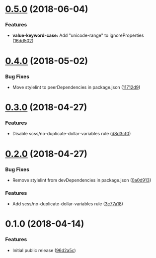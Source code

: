 <a name="0.5.0"></a>
# [0.5.0](https://github.com/ruedap/stylelint-config-abccss/compare/v0.4.0...v0.5.0) (2018-06-04)


### Features

* **value-keyword-case:** Add "unicode-range" to ignoreProperties ([16dd502](https://github.com/ruedap/stylelint-config-abccss/commit/16dd502))



<a name="0.4.0"></a>
# [0.4.0](https://github.com/ruedap/stylelint-config-abccss/compare/v0.3.0...v0.4.0) (2018-05-02)


### Bug Fixes

* Move stylelint to peerDependencies in package.json ([11712d9](https://github.com/ruedap/stylelint-config-abccss/commit/11712d9))



<a name="0.3.0"></a>
# [0.3.0](https://github.com/ruedap/stylelint-config-abccss/compare/v0.2.0...v0.3.0) (2018-04-27)


### Features

* Disable scss/no-duplicate-dollar-variables rule ([d8d3cf0](https://github.com/ruedap/stylelint-config-abccss/commit/d8d3cf0))



<a name="0.2.0"></a>
# [0.2.0](https://github.com/ruedap/stylelint-config-abccss/compare/v0.1.0...v0.2.0) (2018-04-27)


### Bug Fixes

* Remove stylelint from devDependencies in package.json ([0a0d913](https://github.com/ruedap/stylelint-config-abccss/commit/0a0d913))


### Features

* Add scss/no-duplicate-dollar-variables rule ([3c77a18](https://github.com/ruedap/stylelint-config-abccss/commit/3c77a18))



<a name="0.1.0"></a>
# 0.1.0 (2018-04-14)


### Features

* Initial public release ([96d2a5c](https://github.com/ruedap/stylelint-config-abccss/commit/96d2a5c))



